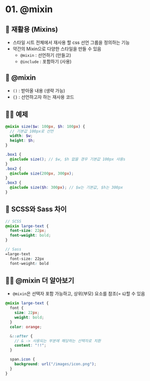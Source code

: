 # 01. @mixin

## 📝 재활용 (Mixins)

- 스타일 시트 전체에서 재사용 할 css 선언 그룹을 정의하는 기능
- 약간의 Mixin으로 다양한 스타일을 만들 수 있음
  - `@mixin` : 선언하기 (만들고)
  - `@include` : 포함하기 (사용)

## 📝 @mixin

- `()` : 받아올 내용 (생략 가능)
- `{}` : 선언하고자 하는 재사용 코드

## 👩‍💻 예제

```scss
@mixin size($w: 100px, $h: 100px) {
  // 기본값 100px로 선언
  width: $w;
  height: $h;
}

.box1 {
  @include size(); // $w, $h 없을 경우 기본값 100px 사용s
}
.box2 {
  @include size(200px, 300px);
}
.box3 {
  @include size($h: 300px); // $w는 기본값, $h는 300px
}
```

## 📝 SCSS와 Sass 차이

```scss
// SCSS
@mixin large-text {
  font-size: 22px;
  font-weight: bold;
}

// Sass
=large-text
  font-size: 22px
  font-weight: bold
```

## 👩‍💻 @mixin 더 알아보기

- `@mixin`은 선택자 포함 가능하고, 상위(부모) 요소를 참조(= `&`)할 수 있음

```scss
@mixin large-text {
  font {
    size: 22px;
    weight: bold;
  }
  color: orange;

  &::after {
    // & -> 사용되는 부분에 해당하는 선택자로 치환
    content: "!!";
  }

  span.icon {
    background: url("/images/icon.png");
  }
}
```

